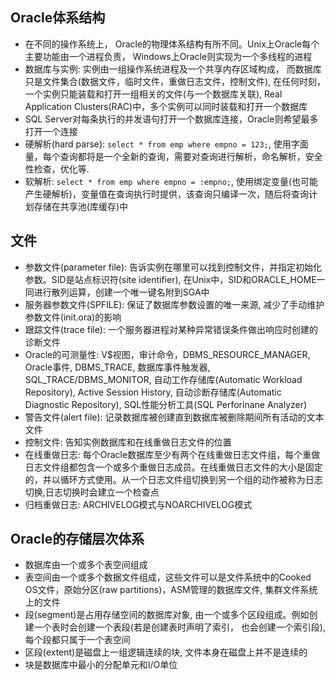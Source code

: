 ## Oracle体系结构
- 在不同的操作系统上， Oracle的物理体系结构有所不同。Unix上Oracle每个主要功能由一个进程负责， Windows上Oracle则实现为一个多线程的进程
- 数据库与实例: 实例由一组操作系统进程及一个共享内存区域构成， 而数据库只是文件集合(数据文件，临时文件，重做日志文件，控制文件), 在任何时刻，一个实例只能装载和打开一组相关的文件(与一个数据库关联), Real Application Clusters(RAC)中，多个实例可以同时装载和打开一个数据库
- SQL Server对每条执行的并发语句打开一个数据库连接，Oracle则希望最多打开一个连接
- 硬解析(hard parse): `select * from emp where empno = 123;`, 使用字面量，每个查询都将是一个全新的查询，需要对查询进行解析，命名解析，安全性检查，优化等.
- 软解析: `select * from emp where empno = :empno;`, 使用绑定变量(也可能产生硬解析)，变量值在查询执行时提供，该查询只编译一次，随后将查询计划存储在共享池(库缓存)中

## 文件
- 参数文件(parameter file): 告诉实例在哪里可以找到控制文件，并指定初始化参数。SID是站点标识符(site identifier), 在Unix中，SID和ORACLE_HOME一同进行散列运算，创建一个唯一键名附到SGA中
- 服务器参数文件(SPFILE): 保证了数据库参数设置的唯一来源, 减少了手动维护参数文件(init.ora)的影响
- 跟踪文件(trace file): 一个服务器进程对某种异常错误条件做出响应时创建的诊断文件
- Oracle的可测量性: V$视图，审计命令，DBMS_RESOURCE_MANAGER, Oracle事件, DBMS_TRACE, 数据库事件触发器, SQL_TRACE/DBMS_MONITOR, 自动工作存储库(Automatic Workload Repository), Active Session History, 自动诊断存储库(Automatic Diagnostic Repository), SQL性能分析工具(SQL Perforinane Analyzer)
- 警告文件(alert file): 记录数据库被创建直到数据库被删除期间所有活动的文本文件
- 控制文件: 告知实例数据库和在线重做日志文件的位置
- 在线重做日志: 每个Oracle数据库至少有两个在线重做日志文件组，每个重做日志文件组都包含一个或多个重做日志成员。在线重做日志文件的大小是固定的，并以循环方式使用。从一个日志文件组切换到另一个组的动作被称为日志切换,日志切换时会建立一个检查点
- 归档重做日志: ARCHIVELOG模式与NOARCHIVELOG模式

## Oracle的存储层次体系
- 数据库由一个或多个表空间组成
- 表空间由一个或多个数据文件组成，这些文件可以是文件系统中的Cooked OS文件，原始分区(raw partitions)，ASM管理的数据库文件, 集群文件系统上的文件
- 段(segment)是占用存储空间的数据库对象, 由一个或多个区段组成。例如创建一个表时会创建一个表段(若是创建表时声明了索引， 也会创建一个索引段), 每个段都只属于一个表空间
- 区段(extent)是磁盘上一组逻辑连续的块, 文件本身在磁盘上并不是连续的
- 块是数据库中最小的分配单元和I/O单位
